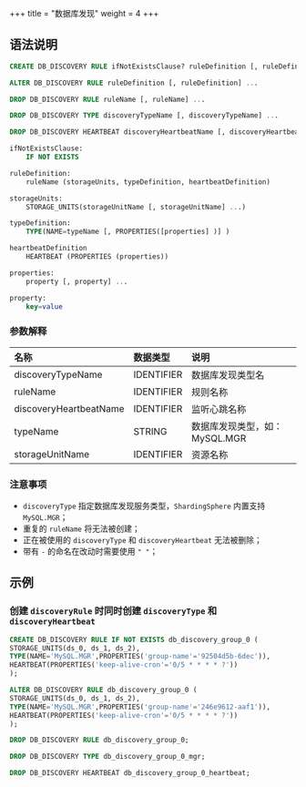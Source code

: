 +++
title = "数据库发现"
weight = 4
+++

## 语法说明

```sql
CREATE DB_DISCOVERY RULE ifNotExistsClause? ruleDefinition [, ruleDefinition] ...

ALTER DB_DISCOVERY RULE ruleDefinition [, ruleDefinition] ...

DROP DB_DISCOVERY RULE ruleName [, ruleName] ...

DROP DB_DISCOVERY TYPE discoveryTypeName [, discoveryTypeName] ...

DROP DB_DISCOVERY HEARTBEAT discoveryHeartbeatName [, discoveryHeartbeatName] ...

ifNotExistsClause:
    IF NOT EXISTS

ruleDefinition:
    ruleName (storageUnits, typeDefinition, heartbeatDefinition)

storageUnits:
    STORAGE_UNITS(storageUnitName [, storageUnitName] ...)

typeDefinition:
    TYPE(NAME=typeName [, PROPERTIES([properties] )] )

heartbeatDefinition
    HEARTBEAT (PROPERTIES (properties)) 

properties:
    property [, property] ...

property:
    key=value                          
```

### 参数解释

| 名称                    | 数据类型    | 说明                          |
|:-----------------------|:-----------|:-----------------------------|
| discoveryTypeName      | IDENTIFIER | 数据库发现类型名                |
| ruleName               | IDENTIFIER | 规则名称                       |
| discoveryHeartbeatName | IDENTIFIER | 监听心跳名称                    |
| typeName               | STRING     | 数据库发现类型，如：MySQL.MGR    |
| storageUnitName        | IDENTIFIER | 资源名称                       |

### 注意事项

- `discoveryType` 指定数据库发现服务类型，`ShardingSphere` 内置支持 `MySQL.MGR`；
- 重复的 `ruleName` 将无法被创建；
- 正在被使用的 `discoveryType` 和 `discoveryHeartbeat` 无法被删除；
- 带有 `-` 的命名在改动时需要使用 `" "`；

## 示例

### 创建 `discoveryRule` 时同时创建 `discoveryType` 和 `discoveryHeartbeat`

```sql
CREATE DB_DISCOVERY RULE IF NOT EXISTS db_discovery_group_0 (
STORAGE_UNITS(ds_0, ds_1, ds_2),
TYPE(NAME='MySQL.MGR',PROPERTIES('group-name'='92504d5b-6dec')),
HEARTBEAT(PROPERTIES('keep-alive-cron'='0/5 * * * * ?'))
);

ALTER DB_DISCOVERY RULE db_discovery_group_0 (
STORAGE_UNITS(ds_0, ds_1, ds_2),
TYPE(NAME='MySQL.MGR',PROPERTIES('group-name'='246e9612-aaf1')),
HEARTBEAT(PROPERTIES('keep-alive-cron'='0/5 * * * * ?'))
);

DROP DB_DISCOVERY RULE db_discovery_group_0;

DROP DB_DISCOVERY TYPE db_discovery_group_0_mgr;

DROP DB_DISCOVERY HEARTBEAT db_discovery_group_0_heartbeat;
```

